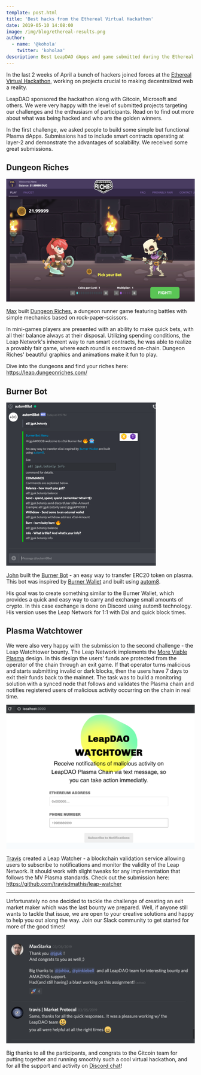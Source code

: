 ```yaml
---
template: post.html
title: 'Best hacks from the Ethereal Virtual Hackathon'
date: 2019-05-10 14:08:00
image: /img/blog/ethereal-results.png
author:
  - name: '@kohola'
    twitter: 'koholaa'
description: Best LeapDAO dApps and game submitted during the Ethereal Virtual Hackathon.
---
```


In the last 2 weeks of April a bunch of hackers joined forces at the [Ethereal Virtual Hackathon](https://gitcoin.co/hackathon/ethereal-virtual-hackathon/), working on projects crucial to making decentralized web a reality.

LeapDAO sponsored the hackathon along with Gitcoin, Microsoft and others. We were very happy with the level of submitted projects targeting our challenges and the enthusiasm of participants. Read on to find out more about what was being hacked and who are the golden winners.

In the first challenge, we asked people to build some simple but functional Plasma dApps. Submissions had to include smart contracts operating at layer-2 and demonstrate the advantages of scalability. We received some great submissions.


## Dungeon Riches

<img src="/img/blog/dungeon-riches.png" alt="Dungeon Riches screenshot" />

[Max](https://github.com/MaxStalker) built [Dungeon Riches](https://leap.dungeonriches.com/), a dungeon runner game featuring battles with simple mechanics based on rock-paper-scissors.

In mini-games players are presented with an ability to make quick bets, with all their balance always at their disposal. Utilizing spending conditions, the Leap Network's inherent way to run smart contracts, he was able to realize a provably fair game, where each round is escrowed on-chain. Dungeon Riches' beautiful graphics and animations make it fun to play. 

Dive into the dungeons and find your riches here: https://leap.dungeonriches.com/


## Burner Bot

<img src="/img/blog/burner-bot.png" alt="Discord Burner Bot screenshot" width="400" />

[John](https://github.com/johngrantuk) built the [Burner Bot](https://github.com/johngrantuk/burnerbot/tree/leap_plasma) - an easy way to transfer ERC20 token on plasma. This bot was inspired by [Burner Wallet](https://github.com/austintgriffith/burner-wallet) and built using [autom8](https://gitlab.com/autom8.network/docs).

His goal was to create something similar to the Burner Wallet, which provides a quick and easy way to carry and exchange small amounts of crypto. In this case exchange is done on Discord using autom8 technology. His version uses the Leap Network for 1:1 with Dai and quick block times.


## Plasma Watchtower


We were also very happy with the submission to the second challenge - the Leap Watchtower bounty. The Leap Network implements the [More Viable Plasma](https://ethresear.ch/t/more-viable-plasma/2160) design. In this design the users' funds are protected from the operator of the chain through an exit game. If that operator turns malicious and starts submitting invalid or dark blocks, then the users have 7 days to exit their funds back to the mainnet. The task was to build a monitoring solution with a synced node that follows and validates the Plasma chain and notifies registered users of malicious activity occurring on the chain in real time.

<img src="/img/blog/watchtower.png" alt="Watchtower screenshot" />

[Travis](https://github.com/travisdmathis) created a Leap Watcher - a blockchain validation service allowing users to subscribe to notifications and monitor the validity of the Leap Network. It should work with slight tweaks for any implementation that follows the MV Plasma standards. Check out the submission here: https://github.com/travisdmathis/leap-watcher

---

Unfortunately no one decided to tackle the challenge of creating an exit market maker which was the last bounty we prepared. Well, if anyone still wants to tackle that issue, we are open to your creative solutions and happy to help you out along the way. Join our Slack community to get started for more of the good times!

<img src="/img/blog/ethereal-thanks.png" alt="People happy about hackathon" width="600"/>

Big thanks to all the participants, and congrats to the Gitcoin team for putting together and running smoothly such a cool virtual hackathon, and for all the support and activity on [Discord chat](https://discordapp.com/channels/562828676480237578/565966345145942017)!

